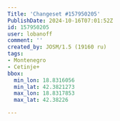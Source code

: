 ```yaml
---
Title: 'Changeset #157950205'
PublishDate: 2024-10-16T07:01:52Z
id: 157950205
user: lobanoff
comment: ''
created_by: JOSM/1.5 (19160 ru)
tags:
- Montenegro
- Cetinje+
bbox:
  min_lon: 18.8316056
  min_lat: 42.3821273
  max_lon: 18.8317853
  max_lat: 42.38226

---
```

